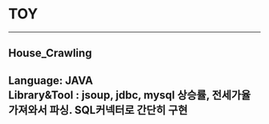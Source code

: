 # TOY

---
## House_Crawling
Language: JAVA <br>
Library&Tool : jsoup, jdbc, mysql
상승률, 전세가율 가져와서 파싱.
SQL커넥터로 간단히 구현
---



